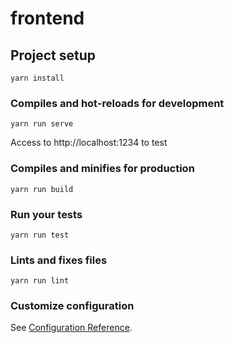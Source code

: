 # frontend

## Project setup
```
yarn install
```

### Compiles and hot-reloads for development
```
yarn run serve
```

Access to http://localhost:1234 to test

### Compiles and minifies for production
```
yarn run build
```

### Run your tests
```
yarn run test
```

### Lints and fixes files
```
yarn run lint
```

### Customize configuration
See [Configuration Reference](https://cli.vuejs.org/config/).

